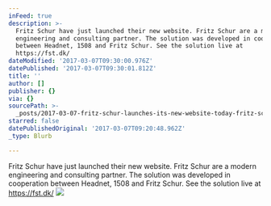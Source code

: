 ```yaml
---
inFeed: true
description: >-
  Fritz Schur have just launched their new website. Fritz Schur are a modern
  engineering and consulting partner. The solution was developed in cooperation
  between Headnet, 1508 and Fritz Schur. See the solution live at
  https://fst.dk/
dateModified: '2017-03-07T09:30:00.976Z'
datePublished: '2017-03-07T09:30:01.812Z'
title: ''
author: []
publisher: {}
via: {}
sourcePath: >-
  _posts/2017-03-07-fritz-schur-launches-its-new-website-today-fritz-schur-is-a.md
starred: false
datePublishedOriginal: '2017-03-07T09:20:48.962Z'
_type: Blurb

---
```

Fritz Schur have just launched their new website. Fritz Schur are a modern engineering and consulting partner. The solution was developed in cooperation between Headnet, 1508 and Fritz Schur. See the solution live at https://fst.dk/
![](https://imgflo.herokuapp.com/graph/2b2431f8e7ba7b0/da483c113edc1e9af1b5a569b1c6d313/croprotate.png?cropheight=1498&cropwidth=2344&degrees=0&input=https%3A%2F%2Fthe-grid-user-content.s3-us-west-2.amazonaws.com%2F053f25e1-4c3e-4b49-8e5d-3a8533992b8e.png&x=0&y=21)